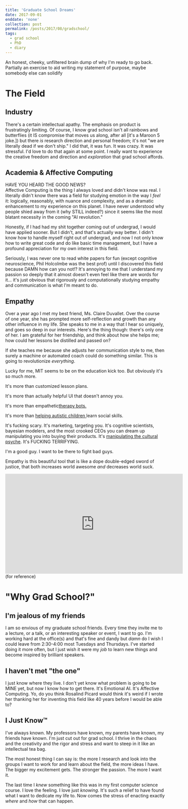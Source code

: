 ```yaml
---
title: 'Graduate School Dreams'
date: 2017-09-01
enddate: 'none'
collection: post
permalink: /posts/2017/08/gradschool/
tags:
  - grad school
  - PhD
  - diary
---
```


An honest, cheeky, unfiltered brain dump of why I'm ready to go back. Partially an exercise to aid writing 
my statement of purpose, maybe somebody else can solidify  

The Field
======

Industry
------
There's a certain intellectual apathy. The emphasis on product is frustratingly limiting. Of course, 
I know grad school isn't all rainbows and butterflies (it IS compromise that moves us along, after all [it's a Maroon 5 joke.]) 
but there _is_ research direction and personal freedom; it's not "we are literally dead if we don't ship."
I did that, it was fun. It was crazy. It was stressful. I'd love to do that again at some point. 
I really want to experience the creative freedom and direction and _exploration_ that grad school affords.
 
Academia & Affective Computing
------
HAVE YOU HEARD THE GOOD NEWS?
<imc src="/images/goodnews.jpg"/><br>
Affective Computing is the thing I always loved and didn't know was real. I literally
didn't know there was a field for studying emotion in the way I _feel_ it: logically, reasonably, 
with nuance and complexity, and as a dramatic enhancement to my experience on this planet. 
I have never understood why people shied away from it (why STILL indeed?) since it seems like 
the most blatant necessity in the coming "AI revolution."

Honestly, if I had had my shit together coming out of undergrad, I would have applied sooner. But I didn't,
and that's actually way better. I didn't know how to handle myself right out of undergrad,
and now I not only know how to write great code and do like basic time management, but I have
a profound appreciation for my own interest in this field. 

Seriously, I was never one to read white papers for fun (except cognitive neuroscience, Phil Holcolmbe was the best prof)
until I discovered this field because DAMN how can you not!? It's annoying to me that
I understand my passion so deeply that it almost doesn't even feel like there are words for it... 
it's just obvious that rigorously and computationally studying empathy and communication is what I'm meant to do.

Empathy
------
Over a year ago I met my best friend, Ms. Claire Duvallet. Over the course of one year, she 
has prompted more self-reflection and growth than any other influence in my life. She speaks to me
in a way that I hear so uniquely, and goes so deep in our interests. Here's the thing though: there's only
one of her. I am grateful for her friendship, and think about how she helps me; how could her lessons
be distilled and passed on? 

If she teaches me because she adjusts her communication style to me, then surely a machine 
or automated coach could do something similar. This is going to revolutionize _everything_.
 
Lucky for me, MIT seems to be on the education kick too. But obviously it's so much more. 

It's more than customized lesson plans.

It's more than actually helpful UI that doesn't annoy you.

It's more than empathetic<a href="https://www.google.com/search?q=woebot&rlz=1C5CHFA_enUS747US750&oq=woebot&aqs=chrome..69i57j0l5.2632j0j1&sourceid=chrome&ie=UTF-8">therapy bots.</a>

It's more than <a href="https://www.media.mit.edu/projects/engageme/overview/">helping autistic children </a>learn social skills.

It's fucking scary. It's marketing, targeting you. It's cognitive scientists, bayesian modelers, and the most crooked
CEOs you can dream up manipulating you into buying their products. It's <a href="http://www.cnn.com/2017/10/27/politics/trump-campaign-wikileaks-cambridge-analytica/index.html">manipulating 
the cultural psyche</a>. It's FUCKING TERRIFYING.

I'm a good guy. I want to be there to fight bad guys. 

Empathy is this beautiful tool that is like a dope double-edged sword of justice, that both
increases world awesome _and_ decreases world suck. 

<iframe width="560" height="315" src="https://www.youtube.com/embed/IOKRR9sYlzc" frameborder="0" allowfullscreen></iframe><br>
(for reference)

"Why Grad School?"
======

I'm jealous of my friends
------
I am so envious of my graduate school friends. Every time they invite me to a lecture, or a talk, or 
an interesting speaker or event, I want to go. I'm working hard at the office(s) and that's fine and dandy
but _damn_ do I wish I could leave from 2:30-4:00 most Tuesdays and Thursdays. I've started doing it
more often, but I just wish it were my _job_ to learn new things and become inspired by 
brilliant speakers.
 
I haven't met "the one"
------
I just know where they live. I don't yet know what problem is going to be MINE yet, 
but now I know how to get there. It's Emotional AI. It's Affective Computing. Yo, do you
 think Rosalind Picard would think it's weird if I wrote her thanking her for inventing
 this field like 40 years before I would be able to? 

I Just Know™
------
I've always known. My professors have known, my parents have known, my friends have known. 
I'm just cut out for grad school. I thrive in the chaos and the creativity and the rigor 
and stress and want to steep in it like an intellectual tea bag. 

The most honest thing I can say is: the more I research and look into the groups
I want to work for and learn about the field, the more ideas I have. The bigger my 
excitement gets. The stronger the passion. The more I want it. 

The last time I _knew_ something like this was in my first computer science course. 
 I love the feeling. I love just _knowing_. It's such a relief to have found what I want 
 to dedicate my life to. Now comes the stress of enacting exactly _where_ and _how_ that can happen. 